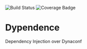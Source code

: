 ![Build Status](https://github.com/VaultVulp/dypendence/workflows/Main/badge.svg)
![Coverage Badge](https://minio.vaultvulp.dev/coverage/VaultVulp/dypendence/coverage.svg)

# Dypendence

Dependency Injection over Dynaconf
